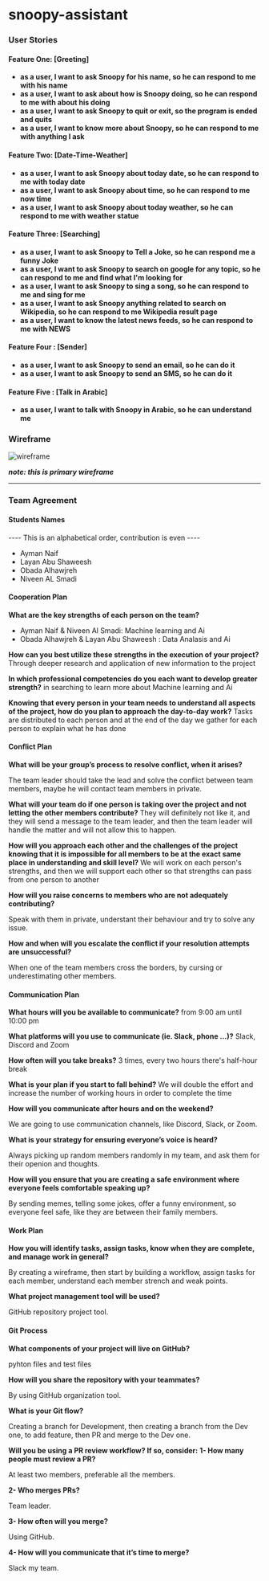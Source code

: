 # snoopy-assistant

### User Stories

#### Feature One: [Greeting]

- **as a user, I want to ask Snoopy for his name, so he can respond to me with his name**
- **as a user, I want to ask about how is Snoopy doing, so he can respond to me with about his doing**
- **as a user, I want to ask Snoopy to quit or exit, so the program is ended and quits**
- **as a user, I want to know more about Snoopy, so he can respond to me with anything I ask**

#### Feature Two: [Date-Time-Weather]

- **as a user, I want to ask Snoopy about today date, so he can respond to me with today date**
- **as a user, I want to ask Snoopy about time, so he can respond to me now time**
- **as a user, I want to ask Snoopy about today weather, so he can respond to me with weather statue**

#### Feature Three: [Searching]

- **as a user, I want to ask Snoopy to Tell a Joke, so he can respond me a funny Joke**
- **as a user, I want to ask Snoopy to search on google for any topic, so he can respond to me and find what I'm looking for**
- **as a user, I want to ask Snoopy to sing a song, so he can respond to me and sing for me**
- **as a user, I want to ask Snoopy anything related to search on Wikipedia, so he can respond to me Wikipedia result page**
- **as a user, I want to know the latest news feeds, so he can respond to me with NEWS**

#### Feature Four : [Sender]

- **as a user, I want to ask Snoopy to send an email, so he can do it**
- **as a user, I want to ask Snoopy to send an SMS, so he can do it**

#### Feature Five : [Talk in Arabic]

- **as a user, I want to talk with Snoopy in Arabic, so he can understand me**

### Wireframe

![wireframe](wireframe/GUI-window.jpg)

**_note: this is primary wireframe_**


---
### Team Agreement

#### Students Names 

---- This is an alphabetical order, contribution is even ----  
- Ayman Naif 
- Layan Abu Shaweesh 
- Obada Alhawjreh
- Niveen AL Smadi

#### Cooperation Plan
**What are the key strengths of each person on the team?**
- Ayman Naif & Niveen Al Smadi: Machine learning and Ai
- Obada Alhawjreh & Layan Abu Shaweesh : Data Analasis and Ai

**How can you best utilize these strengths in the execution of your project?**
Through deeper research and application of new information to the project

**In which professional competencies do you each want to develop greater strength?**
in searching to learn more about Machine learning and Ai

**Knowing that every person in your team needs to understand all aspects of the project, how do you plan to approach the day-to-day work?**
Tasks are distributed to each person and at the end of the day we gather for each person to explain what he has done

#### Conflict Plan

**What will be your group’s process to resolve conflict, when it arises?**

The team leader should take the lead and solve the conflict between team members, maybe he will contact team members in private.

**What will your team do if one person is taking over the project and not letting the other members contribute?**
They will definitely not like it, and they will send a message to the team leader, and then the team leader will handle the matter and will not allow this to happen.

**How will you approach each other and the challenges of the project knowing that it is impossible for all members to be at the exact same place in understanding and skill level?**
We will work on each person's strengths, and then we will support each other so that strengths can pass from one person to another

**How will you raise concerns to members who are not adequately contributing?**

Speak with them in private, understant their behaviour and try to solve any issue.

**How and when will you escalate the conflict if your resolution attempts are unsuccessful?**

When one of the team members cross the borders, by cursing or underestimating other members.

#### Communication Plan
**What hours will you be available to communicate?**
from 9:00 am until 10:00 pm

**What platforms will you use to communicate (ie. Slack, phone …)?**
Slack, Discord and Zoom

**How often will you take breaks?**
3 times, every two hours there's half-hour break

**What is your plan if you start to fall behind?**
We will double the effort and increase the number of working hours in order to complete the time

**How will you communicate after hours and on the weekend?**

We are going to use communication channels, like Discord, Slack, or Zoom.

**What is your strategy for ensuring everyone’s voice is heard?**

Always picking up random members randomly in my team, and ask them for their openion and thoughts.

**How will you ensure that you are creating a safe environment where everyone feels comfortable speaking up?**

By sending memes, telling some jokes, offer a funny environment, so everyone feel safe, like they are between their family members.

#### Work Plan

**How you will identify tasks, assign tasks, know when they are complete, and manage work in general?**

By creating a wireframe, then start by building a workflow, assign tasks for each member, understand each member strench and weak points. 

**What project management tool will be used?**

GitHub repository project tool.

#### Git Process

**What components of your project will live on GitHub?**

pyhton files and test files

**How will you share the repository with your teammates?**

By using GitHub organization tool.

**What is your Git flow?**

Creating a branch for Development, then creating a branch from the Dev one, to add feature, then PR and merge to the Dev one.

**Will you be using a PR review workflow? If so, consider:**
**1- How many people must review a PR?**

At least two members, preferable all the members.

**2- Who merges PRs?**

Team leader.

**3- How often will you merge?**

Using GitHub.

**4- How will you communicate that it’s time to merge?**

Slack my team.
